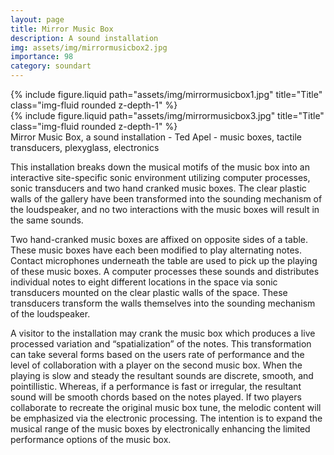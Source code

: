 ```yaml
---
layout: page
title: Mirror Music Box
description: A sound installation
img: assets/img/mirrormusicbox2.jpg
importance: 98
category: soundart
---
```


<div class="row">
    <div class="col-sm mt-3 mt-md-0">
        {% include figure.liquid path="assets/img/mirrormusicbox1.jpg" title="Title" class="img-fluid rounded z-depth-1" %}
    </div>
     <div class="col-sm mt-3 mt-md-0">
        {% include figure.liquid path="assets/img/mirrormusicbox3.jpg" title="Title" class="img-fluid rounded z-depth-1" %}
    </div>
</div>
<div class="caption">
    Mirror Music Box, a sound installation - Ted Apel - music boxes, tactile transducers, plexyglass, electronics
</div>

This installation breaks down the musical motifs of the music box into an interactive site-specific sonic environment utilizing computer processes, sonic transducers and two hand cranked music boxes. The clear plastic walls of the gallery have been transformed into the sounding mechanism of the loudspeaker, and no two interactions with the music boxes will result in the same sounds.

Two hand-cranked music boxes are affixed on opposite sides of a table. These music boxes have each been modified to play alternating notes. Contact microphones underneath the table are used to pick up the playing of these music boxes. A computer processes these sounds and distributes individual notes to eight different locations in the space via sonic transducers mounted on the clear plastic walls of the space. These transducers transform the walls themselves into the sounding mechanism of the loudspeaker.

A visitor to the installation may crank the music box which produces a live processed variation and “spatialization” of the notes. This transformation can take several forms based on the users rate of performance and the level of collaboration with a player on the second music box. When the playing is slow and steady the resultant sounds are discrete, smooth, and pointillistic. Whereas, if a performance is fast or irregular, the resultant sound will be smooth chords based on the notes played. If two players collaborate to recreate the original music box tune, the melodic content will be emphasized via the electronic processing. The intention is to expand the musical range of the music boxes by electronically enhancing the limited performance options of the music box.

